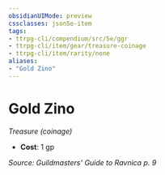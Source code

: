 ```yaml
---
obsidianUIMode: preview
cssclasses: json5e-item
tags:
- ttrpg-cli/compendium/src/5e/ggr
- ttrpg-cli/item/gear/treasure-coinage
- ttrpg-cli/item/rarity/none
aliases: 
- "Gold Zino"
---
```

# Gold Zino
*Treasure (coinage)*  


- **Cost**: 1 gp

*Source: Guildmasters' Guide to Ravnica p. 9*